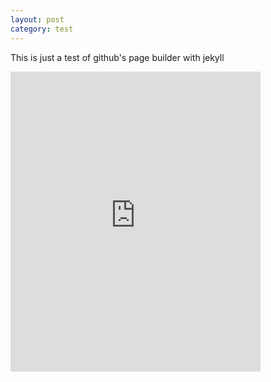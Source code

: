 ```yaml
---
layout: post
category: test
---
```

This is just a test of github's page builder with jekyll

<iframe src="https://www.google.com/maps/d/embed?mid=zohGjDikXVzw.k1Spqlzpqkws" width="400" height="480" frameborder='0'></iframe>
